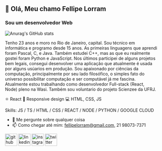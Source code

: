 ## 👋 Olá, Meu chamo Fellipe Lorram
### Sou um desenvolvedor Web

![Anurag's GitHub stats](https://github-readme-stats.vercel.app/api?username=FellipeLorram&show_icons=true&theme=radical)

Tenho 23 anos e moro no Rio de Janeiro, capital. Sou técnico em informática e programo desde 15 anos. As primeiras linguagens que aprendi foram Pascal, C, e Java. Também estudei C++, mas as que eu realmente gostei foram Python e JavaScript. Nos últimos participei de alguns projetos bem legais, consegui desenvolver uma aplicação que atualmente é usada por alguns usúarios em produção. 
Sou apaixonado por ciências da computação, principalmente por seu lado filosófico, o simples fato do universo possibilitar computação e ser computável já me fascina. 
Atualmente estou trabalhando como desenvolvedor Full-stack (React, Node) pleno na Wasi. Também sou voluntario do projeto Scienzee da UFRJ. 

⚛  React
📱 Responsive design
💻 HTML, CSS, JS

Skills: JS / TS / HTML / CSS / REACT / NODE / PYTHON / GOOGLE CLOUD

- 💬 Me pergunte sobre qualquer coisa
- 📫 Como chegar até mim: fellipelorram@gmail.com, 21 98073-7371


[<img src='https://cdn.jsdelivr.net/npm/simple-icons@3.0.1/icons/github.svg' alt='github' height='40'>](https://github.com/https://github.com/FellipeLorram)  [<img src='https://cdn.jsdelivr.net/npm/simple-icons@3.0.1/icons/linkedin.svg' alt='linkedin' height='40'>](https://www.linkedin.com/in/https://www.linkedin.com/in/fellipe-lorram-bezerra-da-silva-61a364201//)  [<img src='https://cdn.jsdelivr.net/npm/simple-icons@3.0.1/icons/instagram.svg' alt='instagram' height='40'>](https://www.instagram.com/@fellipelorram.silva/)  [<img src='https://cdn.jsdelivr.net/npm/simple-icons@3.0.1/icons/twitter.svg' alt='twitter' height='40'>](https://twitter.com/@MustafiLorram)  

